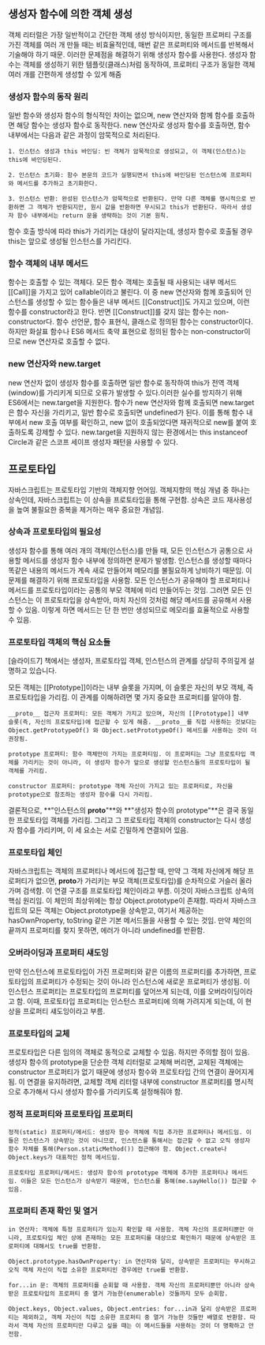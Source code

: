 ## 생성자 함수에 의한 객체 생성

객체 리터럴은 가장 일반적이고 간단한 객체 생성 방식이지만, 동일한 프로퍼티 구조를 가진 객체를 여러 개 만들 때는 비효율적인데, 매번 같은 프로퍼티와 메서드를 반복해서 기술해야 하기 때문. 이러한 문제점을 해결하기 위해 생성자 함수를 사용한다. 생성자 함수는 객체를 생성하기 위한 템플릿(클래스)처럼 동작하여, 프로퍼티 구조가 동일한 객체 여러 개를 간편하게 생성할 수 있게 해줌

### 생성자 함수의 동작 원리

일반 함수와 생성자 함수의 형식적인 차이는 없으며, new 연산자와 함께 함수를 호출하면 해당 함수는 생성자 함수로 동작한다. new 연산자로 생성자 함수를 호출하면, 함수 내부에서는 다음과 같은 과정이 암묵적으로 처리된다.

    1. 인스턴스 생성과 this 바인딩: 빈 객체가 암묵적으로 생성되고, 이 객체(인스턴스)는 this에 바인딩된다.

    2. 인스턴스 초기화: 함수 본문의 코드가 실행되면서 this에 바인딩된 인스턴스에 프로퍼티와 메서드를 추가하고 초기화한다.

    3. 인스턴스 반환: 완성된 인스턴스가 암묵적으로 반환된다. 만약 다른 객체를 명시적으로 반환하면 그 객체가 반환되지만, 원시 값을 반환하면 무시되고 this가 반환된다. 따라서 생성자 함수 내부에서는 return 문을 생략하는 것이 기본 원칙.

함수 호출 방식에 따라 this가 가리키는 대상이 달라지는데, 생성자 함수로 호출될 경우 this는 앞으로 생성될 인스턴스를 가리킨다.

### 함수 객체의 내부 메서드

함수는 호출할 수 있는 객체다. 모든 함수 객체는 호출될 때 사용되는 내부 메서드 [[Call]]을 가지고 있어 callable이라고 불린다. 이 중 new 연산자와 함께 호출되어 인스턴스를 생성할 수 있는 함수들은 내부 메서드 [[Construct]]도 가지고 있으며, 이런 함수를 constructor라고 한다. 반면 [[Construct]]를 갖지 않는 함수는 non-constructor다. 함수 선언문, 함수 표현식, 클래스로 정의된 함수는 constructor이다. 하지만 화살표 함수나 ES6 메서드 축약 표현으로 정의된 함수는 non-constructor이므로 new 연산자로 호출할 수 없다.

### new 연산자와 new.target

new 연산자 없이 생성자 함수를 호출하면 일반 함수로 동작하여 this가 전역 객체(window)를 가리키게 되므로 오류가 발생할 수 있다.이러한 실수를 방지하기 위해 ES6에서는 new.target을 지원한다. 함수가 new 연산자와 함께 호출되면 new.target은 함수 자신을 가리키고, 일반 함수로 호출되면 undefined가 된다. 이를 통해 함수 내부에서 new 호출 여부를 확인하고, new 없이 호출되었다면 재귀적으로 new를 붙여 호출하도록 강제할 수 있다. new.target을 지원하지 않는 환경에서는 this instanceof Circle과 같은 스코프 세이프 생성자 패턴을 사용할 수 있다.

## 프로토타입

자바스크립트는 프로토타입 기반의 객체지향 언어임. 객체지향의 핵심 개념 중 하나는 상속인데, 자바스크립트는 이 상속을 프로토타입을 통해 구현함. 상속은 코드 재사용성을 높여 불필요한 중복을 제거하는 매우 중요한 개념임.

### 상속과 프로토타입의 필요성

생성자 함수를 통해 여러 개의 객체(인스턴스)를 만들 때, 모든 인스턴스가 공통으로 사용할 메서드를 생성자 함수 내부에 정의하면 문제가 발생함. 인스턴스를 생성할 때마다 똑같은 내용의 메서드가 계속 새로 만들어져 메모리를 불필요하게 낭비하기 때문임. 이 문제를 해결하기 위해 프로토타입을 사용함. 모든 인스턴스가 공유해야 할 프로퍼티나 메서드를 프로토타입이라는 공통의 부모 객체에 미리 만들어두는 것임. 그러면 모든 인스턴스는 이 프로토타입을 상속받아, 마치 자신의 것처럼 해당 메서드를 공유해서 사용할 수 있음. 이렇게 하면 메서드는 단 한 번만 생성되므로 메모리를 효율적으로 사용할 수 있음.

### 프로토타입 객체의 핵심 요소들

[슬라이드7]
책에서는 생성자, 프로토타입 객체, 인스턴스의 관계를 상당히 주의깊게 설명하고 있습니다.

모든 객체는 [[Prototype]]이라는 내부 슬롯을 가지며, 이 슬롯은 자신의 부모 객체, 즉 프로토타입을 가리킴. 이 관계를 이해하려면 몇 가지 중요한 프로퍼티를 알아야 함.

    __proto__ 접근자 프로퍼티: 모든 객체가 가지고 있으며, 자신의 [[Prototype]] 내부 슬롯(즉, 자신의 프로토타입)에 접근할 수 있게 해줌. __proto__를 직접 사용하는 것보다는 Object.getPrototypeOf() 와 Object.setPrototypeOf() 메서드를 사용하는 것이 더 권장됨.

    prototype 프로퍼티: 함수 객체만이 가지는 프로퍼티임. 이 프로퍼티는 그냥 프로토타입 객체를 가리키는 것이 아니라, 이 생성자 함수가 앞으로 생성할 인스턴스들의 프로토타입이 될 객체를 가리킴.

    constructor 프로퍼티: prototype 객체 자신이 가지고 있는 프로퍼티로, 자신을 prototype으로 참조하는 생성자 함수를 다시 가리킴.

결론적으로, **"인스턴스의 **proto**"**와 **"생성자 함수의 prototype"**은 결국 동일한 프로토타입 객체를 가리킴. 그리고 그 프로토타입 객체의 constructor는 다시 생성자 함수를 가리키며, 이 세 요소는 서로 긴밀하게 연결되어 있음.

### 프로토타입 체인

자바스크립트는 객체의 프로퍼티나 메서드에 접근할 때, 만약 그 객체 자신에게 해당 프로퍼티가 없으면, **proto**가 가리키는 부모 객체(프로토타입)를 순차적으로 거슬러 올라가며 검색함. 이 연결 구조를 프로토타입 체인이라고 부름. 이것이 자바스크립트 상속의 핵심 원리임. 이 체인의 최상위에는 항상 Object.prototype이 존재함. 따라서 자바스크립트의 모든 객체는 Object.prototype을 상속받고, 여기서 제공하는 hasOwnProperty, toString 같은 기본 메서드들을 사용할 수 있는 것임. 만약 체인의 끝까지 프로퍼티를 찾지 못하면, 에러가 아니라 undefined를 반환함.

### 오버라이딩과 프로퍼티 섀도잉

만약 인스턴스에 프로토타입이 가진 프로퍼티와 같은 이름의 프로퍼티를 추가하면, 프로토타입의 프로퍼티가 수정되는 것이 아니라 인스턴스에 새로운 프로퍼티가 생성됨. 이 인스턴스 프로퍼티는 프로토타입의 프로퍼티를 덮어쓰게 되는데, 이를 오버라이딩이라고 함. 이때, 프로토타입 프로퍼티는 인스턴스 프로퍼티에 의해 가려지게 되는데, 이 현상을 프로퍼티 섀도잉이라고 부름.

### 프로토타입의 교체

프로토타입은 다른 임의의 객체로 동적으로 교체할 수 있음. 하지만 주의할 점이 있음. 생성자 함수의 prototype을 단순한 객체 리터럴로 교체해 버리면, 교체된 객체에는 constructor 프로퍼티가 없기 때문에 생성자 함수와 프로토타입 간의 연결이 끊어지게 됨. 이 연결을 유지하려면, 교체할 객체 리터럴 내부에 constructor 프로퍼티를 명시적으로 추가해서 다시 생성자 함수를 가리키도록 설정해줘야 함.

### 정적 프로퍼티와 프로토타입 프로퍼티

    정적(static) 프로퍼티/메서드: 생성자 함수 객체에 직접 추가한 프로퍼티나 메서드임. 이들은 인스턴스가 상속받는 것이 아니므로, 인스턴스를 통해서는 접근할 수 없고 오직 생성자 함수 자체를 통해(Person.staticMethod()) 접근해야 함. Object.create나 Object.keys가 대표적인 정적 메서드임.

    프로토타입 프로퍼티/메서드: 생성자 함수의 prototype 객체에 추가한 프로퍼티나 메서드임. 이들은 모든 인스턴스가 상속받기 때문에, 인스턴스를 통해(me.sayHello()) 접근할 수 있음.

### 프로퍼티 존재 확인 및 열거

    in 연산자: 객체에 특정 프로퍼티가 있는지 확인할 때 사용함. 객체 자신의 프로퍼티뿐만 아니라, 프로토타입 체인 상에 존재하는 모든 프로퍼티를 대상으로 확인하기 때문에 상속받은 프로퍼티에 대해서도 true를 반환함.

    Object.prototype.hasOwnProperty: in 연산자와 달리, 상속받은 프로퍼티는 무시하고 오직 객체 자신이 직접 소유한 프로퍼티인 경우에만 true를 반환함.

    for...in 문: 객체의 프로퍼티를 순회할 때 사용함. 객체 자신의 프로퍼티뿐만 아니라 상속받은 프로토타입의 프로퍼티 중 열거 가능한(enumerable) 것들까지 모두 순회함.

    Object.keys, Object.values, Object.entries: for...in과 달리 상속받은 프로퍼티는 제외하고, 객체 자신이 직접 소유한 프로퍼티 중 열거 가능한 것들만 배열로 반환함. 따라서 객체 자신의 프로퍼티만 다루고 싶을 때는 이 메서드들을 사용하는 것이 더 명확하고 안전함.
